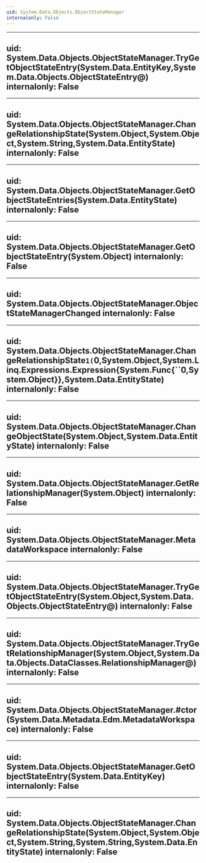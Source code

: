 ```yaml
---
uid: System.Data.Objects.ObjectStateManager
internalonly: False
---
```


---
uid: System.Data.Objects.ObjectStateManager.TryGetObjectStateEntry(System.Data.EntityKey,System.Data.Objects.ObjectStateEntry@)
internalonly: False
---

---
uid: System.Data.Objects.ObjectStateManager.ChangeRelationshipState(System.Object,System.Object,System.String,System.Data.EntityState)
internalonly: False
---

---
uid: System.Data.Objects.ObjectStateManager.GetObjectStateEntries(System.Data.EntityState)
internalonly: False
---

---
uid: System.Data.Objects.ObjectStateManager.GetObjectStateEntry(System.Object)
internalonly: False
---

---
uid: System.Data.Objects.ObjectStateManager.ObjectStateManagerChanged
internalonly: False
---

---
uid: System.Data.Objects.ObjectStateManager.ChangeRelationshipState``1(``0,System.Object,System.Linq.Expressions.Expression{System.Func{``0,System.Object}},System.Data.EntityState)
internalonly: False
---

---
uid: System.Data.Objects.ObjectStateManager.ChangeObjectState(System.Object,System.Data.EntityState)
internalonly: False
---

---
uid: System.Data.Objects.ObjectStateManager.GetRelationshipManager(System.Object)
internalonly: False
---

---
uid: System.Data.Objects.ObjectStateManager.MetadataWorkspace
internalonly: False
---

---
uid: System.Data.Objects.ObjectStateManager.TryGetObjectStateEntry(System.Object,System.Data.Objects.ObjectStateEntry@)
internalonly: False
---

---
uid: System.Data.Objects.ObjectStateManager.TryGetRelationshipManager(System.Object,System.Data.Objects.DataClasses.RelationshipManager@)
internalonly: False
---

---
uid: System.Data.Objects.ObjectStateManager.#ctor(System.Data.Metadata.Edm.MetadataWorkspace)
internalonly: False
---

---
uid: System.Data.Objects.ObjectStateManager.GetObjectStateEntry(System.Data.EntityKey)
internalonly: False
---

---
uid: System.Data.Objects.ObjectStateManager.ChangeRelationshipState(System.Object,System.Object,System.String,System.String,System.Data.EntityState)
internalonly: False
---
